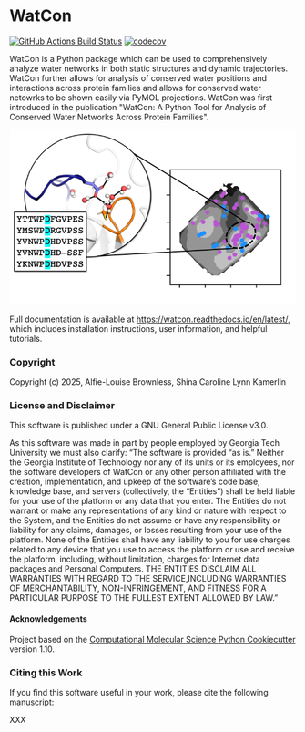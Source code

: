 WatCon
==============================
[//]: # (Badges)
[![GitHub Actions Build Status](https://github.com/REPLACE_WITH_OWNER_ACCOUNT/WatCon/workflows/CI/badge.svg)](https://github.com/REPLACE_WITH_OWNER_ACCOUNT/WatCon/actions?query=workflow%3ACI)
[![codecov](https://codecov.io/gh/REPLACE_WITH_OWNER_ACCOUNT/WatCon/branch/main/graph/badge.svg)](https://codecov.io/gh/REPLACE_WITH_OWNER_ACCOUNT/WatCon/branch/main)


WatCon is a Python package which can be used to comprehensively analyze water networks in both static structures and dynamic trajectories.
WatCon further allows for analysis of conserved water positions and interactions across protein families and allows for conserved water netowrks to be shown easily via PyMOL projections. WatCon was first introduced in the publication "WatCon: A Python Tool for Analysis of Conserved Water Networks Across Protein Families".

<p align="center">
<img src="docs/images/toc.png" alt="drawing" width="600">
</p>

Full documentation is available at https://watcon.readthedocs.io/en/latest/, which includes installation instructions, user information, and helpful tutorials.



### Copyright

Copyright (c) 2025, Alfie-Louise Brownless, Shina Caroline Lynn Kamerlin


### License and Disclaimer

This software is published under a GNU General Public License v3.0.

As this software was made in part by people employed by Georgia Tech University we must also clarify: “The software is provided “as is.” Neither the Georgia Institute of Technology nor any of its units or its employees, nor the software developers of WatCon or any other person affiliated with the creation, implementation, and upkeep of the software’s code base, knowledge base, and servers (collectively, the “Entities”) shall be held liable for your use of the platform or any data that you enter. The Entities do not warrant or make any representations of any kind or nature with respect to the System, and the Entities do not assume or have any responsibility or liability for any claims, damages, or losses resulting from your use of the platform. None of the Entities shall have any liability to you for use charges related to any device that you use to access the platform or use and receive the platform, including, without limitation, charges for Internet data packages and Personal Computers. THE ENTITIES DISCLAIM ALL WARRANTIES WITH REGARD TO THE SERVICE,INCLUDING WARRANTIES OF MERCHANTABILITY, NON-INFRINGEMENT, AND FITNESS FOR A PARTICULAR PURPOSE TO THE FULLEST EXTENT ALLOWED BY LAW.”

#### Acknowledgements
 
Project based on the 
[Computational Molecular Science Python Cookiecutter](https://github.com/molssi/cookiecutter-cms) version 1.10.


### Citing this Work

If you find this software useful in your work, please cite the following manuscript:

XXX





